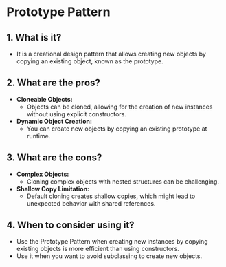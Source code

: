 # Prototype Pattern

## 1. What is it?
- It is a creational design pattern that allows creating new objects by copying an existing object, known as the prototype.

## 2. What are the pros?
- **Cloneable Objects:**
    - Objects can be cloned, allowing for the creation of new instances without using explicit constructors.
- **Dynamic Object Creation:**
    - You can create new objects by copying an existing prototype at runtime.

## 3. What are the cons?
- **Complex Objects:**
    - Cloning complex objects with nested structures can be challenging.
- **Shallow Copy Limitation:**
    - Default cloning creates shallow copies, which might lead to unexpected behavior with shared references.

## 4. When to consider using it?
- Use the Prototype Pattern when creating new instances by copying existing objects is more efficient than using constructors.
- Use it when you want to avoid subclassing to create new objects.

